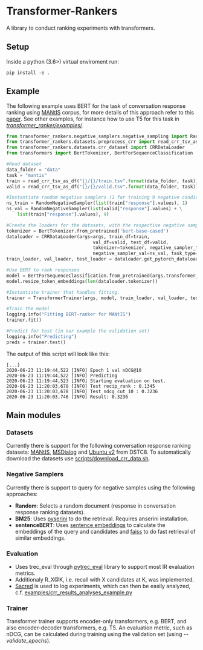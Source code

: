 # Transformer-Rankers
A library to conduct ranking experiments with transformers.


## Setup
Inside a python (3.6>) virtual enviroment run:

    pip install -e .

## Example
The following example uses BERT for the task of conversation response ranking using [MANtIS](https://guzpenha.github.io/MANtIS/) corpus, for more details of this approach refer to this [paper](https://arxiv.org/abs/1912.08555). See other examples, for instance how to use T5 for this task in [*transformer_ranker/examples/*](https://github.com/Guzpenha/transformer_rankers/tree/master/transformer_rankers/examples).

```python
from transformer_rankers.negative_samplers.negative_sampling import RandomNegativeSampler
from transformer_rankers.datasets.preprocess_crr import read_crr_tsv_as_df
from transformer_rankers.datasets.crr_dataset import CRRDataLoader
from transformers import BertTokenizer, BertForSequenceClassification

#Read dataset
data_folder = "data"
task = "mantis"
train = read_crr_tsv_as_df("{}/{}/train.tsv".format(data_folder, task))
valid = read_crr_tsv_as_df("{}/{}/valid.tsv".format(data_folder, task))

#Instantiate random negative samplers (1 for training 9 negative candidates for test)
ns_train = RandomNegativeSampler(list(train["response"].values), 1)
ns_val = RandomNegativeSampler(list(valid["response"].values) + \
    list(train["response"].values), 9)

#Create the loaders for the datasets, with the respective negative samplers
tokenizer = BertTokenizer.from_pretrained('bert-base-cased')
dataloader = CRRDataLoader(args=args, train_df=train,
                                val_df=valid, test_df=valid,
                                tokenizer=tokenizer, negative_sampler_train=ns_train,
                                negative_sampler_val=ns_val, task_type='classification')
train_loader, val_loader, test_loader = dataloader.get_pytorch_dataloaders()

#Use BERT to rank responses
model = BertForSequenceClassification.from_pretrained(args.transformer_model)
model.resize_token_embeddings(len(dataloader.tokenizer))

#Instantiate trainer that handles fitting.
trainer = TransformerTrainer(args, model, train_loader, val_loader, test_loader, 9, "classification", tokenizer)

#Train the model
logging.info("Fitting BERT-ranker for MANtIS")
trainer.fit()

#Predict for test (in our example the validation set)
logging.info("Predicting")
preds = trainer.test()
```

The output of this script will look like this:

    [...]
    2020-06-23 11:19:44,522 [INFO] Epoch 1 val nDCG@10 
    2020-06-23 11:19:44,522 [INFO] Predicting
    2020-06-23 11:19:44,523 [INFO] Starting evaluation on test.
    2020-06-23 11:20:03,678 [INFO] Test recip_rank : 0.1345
    2020-06-23 11:20:03,678 [INFO] Test ndcg_cut_10 : 0.3236
    2020-06-23 11:20:03,746 [INFO] Result: 0.3236


## Main modules

### Datasets

Currently there is support for the following conversation response ranking datasets: [MANtIS](https://guzpenha.github.io/MANtIS/), [MSDialog](https://ciir.cs.umass.edu/downloads/msdialog/) and [Ubuntu v2](https://github.com/dstc8-track2/NOESIS-II/) from DSTC8. To automatically download the datasets use [scripts/download_crr_data.sh](https://github.com/Guzpenha/transformer_rankers/blob/master/transformer_rankers/scripts/download_crr_data.sh).

### Negative Samplers
Currently there is support to query for negative samples using the following approaches:
- **Random**: Selects a random document (response in conversation response ranking datasets).
- **BM25**: Uses [pyserini](https://github.com/castorini/pyserini/) to do the retrieval. Requires anserini installation.
- **sentenceBERT**: Uses [sentence embeddings](https://github.com/UKPLab/sentence-transformers) to calculate the embeddings of the query and candidates and [faiss]() to do fast retrieval of similar embeddings.

### Evaluation
- Uses trec_eval through [pytrec_eval](https://github.com/cvangysel/pytrec_eval) library to support most IR evaluation metrics.
- Additionaly R_X@K, i.e. recall with X candidates at K, was implemented.
- [Sacred](https://github.com/IDSIA/sacred) is used to log experiments, which can then be easily analyzed, c.f. [examples/crr_results_analyses_example.py](https://github.com/Guzpenha/transformer_rankers/blob/master/transformer_rankers/examples/crr_results_analyses_example.py)

### Trainer
Transformer trainer supports encoder-only transformers, e.g. BERT, and also encoder-decoder transformers, e.g. T5. An evaluation metric, such as nDCG, can be calculated during training using the validation set (using *--validate_epochs*).